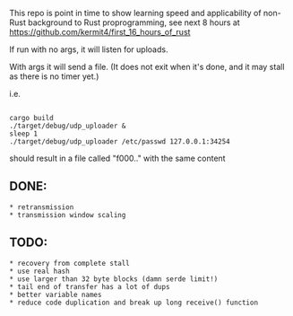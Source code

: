 This repo is point in time to show learning speed and applicability of non-Rust background to Rust proprogramming, see next 8 hours at https://github.com/kermit4/first_16_hours_of_rust

If run with no args, it will listen for uploads.

With args it will send a file.  (It does not exit when it's done, and it may stall as there is no timer yet.)

i.e.
```

cargo build
./target/debug/udp_uploader &
sleep 1
./target/debug/udp_uploader /etc/passwd 127.0.0.1:34254
```

should result in a file called "f000.." with the same content

## DONE:
	* retransmission
	* transmission window scaling
## TODO:
	* recovery from complete stall
	* use real hash
	* use larger than 32 byte blocks (damn serde limit!)
	* tail end of transfer has a lot of dups
	* better variable names
	* reduce code duplication and break up long receive() function
